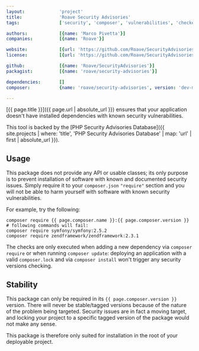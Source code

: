```yaml
---
layout:             'project'
title:              'Roave Security Advisories'
tags:               ['security', 'composer', 'vulnerabilities', 'checker', 'dependencies']

authors:            [{name: 'Marco Pivetta'}]
companies:          [{name: 'Roave'}]

website:            [{url: 'https://github.com/Roave/SecurityAdvisories'}]
license:            [{url: 'https://github.com/Roave/SecurityAdvisories/blob/master/LICENSE', label: 'MIT License'}]

github:             [{name: 'Roave/SecurityAdvisories'}]
packagist:          [{name: 'roave/security-advisories'}] 

dependencies:       []
composer:           {name: 'roave/security-advisories', version: 'dev-master'}   

---
```


[{{ page.title }}]({{ page.url | absolute_url }}) ensures that your application
doesn't have installed dependencies with known security vulnerabilities.

<!--more--> 

This tool is backed by the [PHP Security Advisories Database]({{ site.projects | where: 'title', 'PHP Security Advisories Database' | map: 'url' | first | absolute_url }}).

## Usage

This package does not provide any API or usable classes;
its only purpose is to prevent installation of software with known and documented security issues.
Simply require it to your `composer.json` `"require"` section
and you will not be able to harm yourself with software with known security vulnerabilities.

For example, try the following:

```
composer require {{ page.composer.name }}:{{ page.composer.version }}
# following commands will fail:
composer require symfony/symfony:2.5.2
composer require zendframework/zendframework:2.3.1 
```

The checks are only executed when adding a new dependency via `composer require` or when running `composer update`:
deploying an application with a valid `composer.lock` and via `composer install` won't trigger any security versions
checking.

## Stability

This package can only be required in its `{{ page.composer.version }}` version.
There will never be stable/tagged versions because of the nature of the problem being targeted.
Security issues are in fact a moving target, and locking your project
to a specific tagged version of the package would not make any sense.

This package is therefore only suited for installation in the root of your deployable project.
